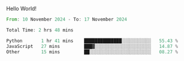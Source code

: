 Hello World!

<!--START_SECTION:waka-->

```rust
From: 10 November 2024 - To: 17 November 2024

Total Time: 2 hrs 48 mins

Python       1 hr 41 mins    ██████████████░░░░░░░░░░░   55.43 %
JavaScript   27 mins         ███▓░░░░░░░░░░░░░░░░░░░░░   14.87 %
Other        15 mins         ██░░░░░░░░░░░░░░░░░░░░░░░   08.27 %
```

<!--END_SECTION:waka-->
